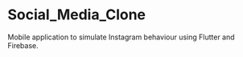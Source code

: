 # Social_Media_Clone
Mobile application to simulate Instagram behaviour using Flutter and Firebase.
